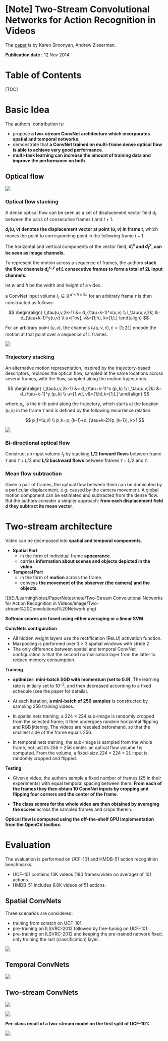 # [Note] Two-Stream Convolutional Networks for Action Recognition in Videos

[paper]: https://arxiv.org/pdf/1406.2199.pdf	"Two-Stream Convolutional Networks for Action Recognition in Videos"

The [paper] is by Karen Simonyan, Andrew Zisserman.

**Publication date :** 12 Nov 2014



# Table of Contents

[TOC]

# Basic Idea

The authors' contribution is:

+ propose **a two-stream ConvNet architecture which incorporates spatial and temporal networks**.
+ demonstrate that **a ConvNet trained on multi-frame dense optical flow is able to achieve very good performance**.
+ **multi-task learning can increase the amount of training data and improve the performance on both**.



## Optical flow

![](./image/Optical%20flow.png)



### Optical flow stacking

A dense optical flow can be seen as a set of displacement vector field $d_t$ between the pairs of consecutive frames $t$ and $t+1$. 

 **$d_t(u,v)$ denotes the displacement vector at point $(u,v)$ in frame $t$**, which moves the point to corresponding point in the following frame $t+1$.

The horizontal and vertical components of the vector field, **$d_t^x$ and $d_t^y$, can be seen as image channels.**

To represent the motion across a sequence of frames, the authors **stack the flow channels $d_t^{x,y}$ of $L$ consecutive frames to form a total of $2L$ input channels.**

let $w$ and $h$ be the width and height of a video.

a ConvNet input volume $I_\tau \in \mathbb R^{w \times h \times 2L}$ for an arbitrary frame $\tau$ is then constructed as follows:

$$
\begin{align}
I_\tau(u,v,2k-1) &= d_{\tau+k-1}^x(u,v) \\
I_\tau(u,v,2k) &= d_{\tau+k-1}^y(u,v) \\
u=[1;w], v&=[1;h], k=[1;L]
\end{align}
$$

For an arbitrary point $(u,v)$, the channels $I_\tau(u,v,c), c=[1;2L]$ encode the motion at that point over a sequence of L frames.

![](./image/Optical%20flow%20stacking.png)



### Trajectory stacking

An alternative motion representation, inspired by the trajectory-based descriptors, replaces the optical flow, sampled at the same locations across several frames, with the flow, sampled along the motion trajectories.

$$
\begin{align}
I_\tau(u,v,2k-1) &= d_{\tau+k-1}^x (p_k) \\
I_\tau(u,v,2k) &= d_{\tau+k-1}^y (p_k) \\
u=[1;w], v&=[1;h],k=[1;L]
\end{align}
$$

where $p_k$ is the $k$-th point along the trajectory, which starts at the location (u,v) in the frame $\tau$ and is defined by the following recurrence relation:

$$
p_1=(u,v) \\
p_k=p_{k-1}+d_{\tau+k-2}(p_{k-1}), k>1
$$

![](./image/Trajectory%20stacking.png)



### Bi-directional optical flow

Construct an input volume $I_\tau$ by stacking **$L/2$ forward flows** between frame $\tau$ and $\tau + L/2$ and **$L/2$ backward flows** between frames $\tau-L/2$ and $\tau$.



### Mean flow subtraction

Given a pair of frames, the optical flow between them can be dominated by a particular displacement, e.g. caused by the camera movement. A global motion component can be estimated and subtracted from the dense flow. But the authors consider a simpler approach: **from each displacement field $d$ they subtract its mean vector**.



# Two-stream architecture

Video can be decmposed into **spatial and temporal components**.

- **Spatial Part**
  - in the form of individual frame **appearance**.
  - carries **information about scenes and objects depicted in the video**.
- **Temporal Part**
  - in the form of **motion** across the frame.
  - conveys **the movement of the observer (the camera) and the objects**.



![](E:/LearningNotes/PaperNotes/note/Two-Stream Convolutional Networks for Action Recognition in Videos/image/Two-stream%20Convolutional%20Network.png)



**Softmax scores are fused using either averaging or a linear SVM.**



**ConvNets configuration**

+ All hidden weight layers use the rectification (ReLU) activation function.
+ Maxpooling is performed over 3 × 3 spatial windows with stride 2
+ The only difference between spatial and temporal ConvNet configuration is that the second normalisation layer from the latter to reduce memory consumption.



**Training**

+ **optimizer:** **mini-batch SGD with momentum (set to 0.9)**. The learning rate is initially set to $10^{-2}$, and then decreased according to a fixed schedule (see the paper for details).

+ At each iteration, **a mini-batch of 256 samples** is constructed by sampling 256 training videos.

+ In spatial nets training, a 224 × 224 sub-image is randomly cropped from the selected frame; it then undergoes random horizontal flipping and RGB jittering. The videos are rescaled beforehand, so that the smallest side of the frame equals 256.

+ In temporal nets training, the sub-image is sampled from the whole frame, not just its 256 × 256 center. an optical flow volume $I$ is computed. From the volume, a fixed-size $224 × 224 × 2L$ input is randomly cropped and flipped.



**Testing**

+ Given a video, the authors sample a fixed number of frames (25 in their experiments) with equal temporal spacing between them. **From each of the frames they then obtain 10 ConvNet inputs by cropping and flipping four corners and the center of the frame**.

+ **The class scores for the whole video are then obtained by averaging the scores** across the sampled frames and crops therein.



**Optical flow is computed using the off-the-shelf GPU implementation from the OpenCV toolbox.**



# Evaluation

The evaluation is performed on UCF-101 and HMDB-51 action recognition benchmarks.

+ UCF-101 contains 13K videos (180 frames/video on average) of 101 actions.
+ HMDB-51 includes 6.8K videos of 51 actions.



## Spatial ConvNets

Three scenarios are considered:

+ training from scratch on UCF-101.
+ pre-training on ILSVRC-2012 followed by fine-tuning on UCF-101.
+ pre-training on ILSVRC-2012 and keeping the pre-trained network fixed, only training the last (classification) layer.

![](./image/Spatial%20Net%20Result.png)



## Temporal ConvNets

![](./image/Temporal%20Net%20Result.png)



## Two-stream ConvNets

![](./image/Two-stream%20Net%20Result.png)

![](./image/Two-stream%20Net%20Result2.png)

**Per-class recall of a two-stream model on the first split of UCF-101:**

![](./image/Recall.png)

